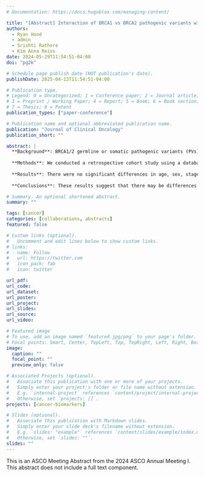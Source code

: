 ```yaml
---
# Documentation: https://docs.hugoblox.com/managing-content/

title: "[Abstract] Interaction of BRCA1 vs BRCA2 pathogenic variants with primary tumor location in pancreatic cancer"
authors:
  - Ryan Hood
  - admin
  - Srishti Rathore
  - Kim Anna Reiss
date: 2024-05-29T11:54:51-04:00
doi: "pg2k"

# Schedule page publish date (NOT publication's date).
publishDate: 2025-04-13T11:54:51-04:00

# Publication type.
# Legend: 0 = Uncategorized; 1 = Conference paper; 2 = Journal article;
# 3 = Preprint / Working Paper; 4 = Report; 5 = Book; 6 = Book section;
# 7 = Thesis; 8 = Patent
publication_types: ["paper-conference"]

# Publication name and optional abbreviated publication name.
publication: "Journal of Clinical Oncology"
publication_short: ""

abstract: |
  **Background**: BRCA1/2 germline or somatic pathogenic variants (PVs) are found in 5-10% of pancreatic adenocarcinoma (PDAC) patients. Recent data suggest that BRCA2 PVs may be associated with increased overall survival (OS) compared to BRCA1 PVs after adjusting for treatment and clinical characteristics. Additionally, pancreatic tail PDAC was found to harbor PVs in BRCA1/2 more frequently compared to PDAC within the pancreatic head (HOP). We hypothesized that tumor location in patients with BRCA1 and BRCA2 PVs would associate with overall survival and somatic mutation profile. 
  
  **Methods**: We conducted a retrospective cohort study using a database of patients with PDAC and BRCA1/2 PVs at an academic center. Demographic and clinical data were compared by Fisher’s exact test. OS was measured using date of death or last follow-up and compared by Cox proportional hazards regression adjusting for treatment with platinum-based chemotherapy and curative-intent surgical resection. Cases with available next generation somatic sequencing were reviewed. 
  
  **Results**: There were no significant differences in age, sex, stage at diagnosis, ECOG status at diagnosis, tumor location, treatments, or sites of metastasis between patients with BRCA1 vs BRCA2 PVs. In the overall cohort, we observed no significant difference in OS between patients with BRCA1 vs BRCA2 (17.0 vs 20.2 months). However, survival analysis stratified by tumor location demonstrated that BRCA1 patients with HOP tumors had significantly worse OS compared to BRCA2 patients with HOP tumors (13.1 vs 25.7 months, p = 0.014) and had a significantly higher rate of TP53 mutations (100% vs 50%, p = 0.032). No significant differences in OS or rates of TP53 mutations were observed in the body/tail of the pancreas. 
  
  **Conclusions**: These results suggest that there may be differences in rates of somatic variants between BRCA1- and BRCA2-related HOP PDAC and suggest an interaction between BRCA1/2 tumor biology and anatomical location.

# Summary. An optional shortened abstract.
summary: ""

tags: [cancer]
categories: [collaborations, abstracts]
featured: false

# Custom links (optional).
#   Uncomment and edit lines below to show custom links.
# links:
# - name: Follow
#   url: https://twitter.com
#   icon_pack: fab
#   icon: twitter

url_pdf:
url_code:
url_dataset:
url_poster:
url_project:
url_slides:
url_source:
url_video:

# Featured image
# To use, add an image named `featured.jpg/png` to your page's folder. 
# Focal points: Smart, Center, TopLeft, Top, TopRight, Left, Right, BottomLeft, Bottom, BottomRight.
image:
  caption: ""
  focal_point: ""
  preview_only: false

# Associated Projects (optional).
#   Associate this publication with one or more of your projects.
#   Simply enter your project's folder or file name without extension.
#   E.g. `internal-project` references `content/project/internal-project/index.md`.
#   Otherwise, set `projects: []`.
projects: [cancer-biomarkers]

# Slides (optional).
#   Associate this publication with Markdown slides.
#   Simply enter your slide deck's filename without extension.
#   E.g. `slides: "example"` references `content/slides/example/index.md`.
#   Otherwise, set `slides: ""`.
slides: ""
---
```

This is an ASCO Meeting Abstract from the 2024 ASCO Annual Meeting I. This abstract does not include a full text component.